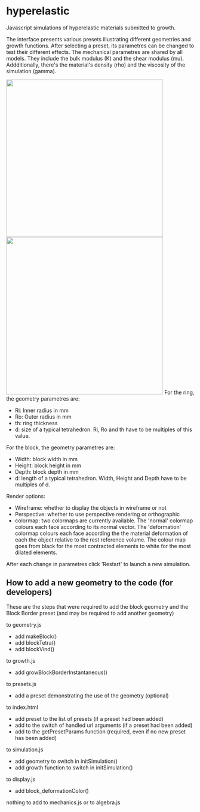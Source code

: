 # hyperelastic
Javascript simulations of hyperelastic materials submitted to growth.

The interface presents various presets illustrating different geometries and growth functions. After selecting a preset, its parametres can be changed to test their different effects. The mechanical parametres are shared by all models. They include the bulk modulus (K) and the shear modulus (mu). Addditionally, there's the material's density (rho) and the viscosity of the simulation (gamma).

<img src="https://user-images.githubusercontent.com/6297454/37560725-fc0d6aee-2a3d-11e8-9231-dfa0578b4583.gif" width="420"> <img src="https://user-images.githubusercontent.com/6297454/37560727-02d72ca2-2a3e-11e8-8099-6a17f62b447b.gif" width="420">
For the ring, the geometry parametres are:

* Ri: Inner radius in mm
* Ro: Outer radius in mm
* th: ring thickness
* d: size of a typical tetrahedron. Ri, Ro and th have to be multiples of this value.

For the block, the geometry parametres are:

* Width: block width in mm
* Height: block height in mm
* Depth: block depth in mm
* d: length of a typical tetrahedron. Width, Height and Depth have to be multiples of d.

Render options:
* Wireframe: whether to display the objects in wireframe or not
* Perspective: whether to use perspective rendering or orthographic
* colormap: two colormaps are currently available. The 'normal' colormap colours each face according to its normal vector. The 'deformation' colormap colours each face according the the material deformation of each the object relative to the rest reference volume. The colour map goes from black for the most contracted elements to white for the most dilated elements.

After each change in parametres click 'Restart' to launch a new simulation.

## How to add a new geometry to the code (for developers)

These are the steps that were required to add the block geometry and the Block Border preset (and may be required to add another geometry)

to geometry.js
* add makeBlock()
* add blockTetra()
* add blockVind()

to growth.js
* add growBlockBorderInstantaneous()

to presets.js
* add a preset demonstrating the use of the geometry (optional)

to index.html
* add preset to the list of presets (if a preset had been added)
* add to the switch of handled url arguments  (if a preset had been added)
* add to the getPresetParams function (required, even if no new preset has been added)

to simulation.js
* add geometry to switch in initSimulation()
* add growth function to switch in initSimulation()

to display.js
* add block_deformationColor()

nothing to add to mechanics.js or to algebra.js
